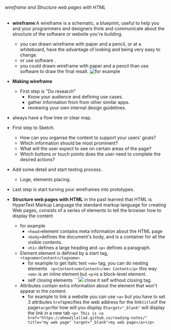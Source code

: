 ###### wireframe and Structure web pages with HTML
* **wireframe**:A wireframe is a schematic, a blueprint, useful to help you and your programmers and designers think and communicate about the structure of the software or website you're building.

  * you can drawn wireframe with paper and a pencil, or at a whiteboard, have the advantage of looking and being very easy to change.
  * or use software .
  * you could drawn wireframe with paper and a pencil than use software to draw the final resalt.
  ![for example](https://designseer.com/wp-content/uploads/wireframe-examples-2020.jpg)
* **Making wireframe** 
  * First step is "Do research"
    *  Know your audience and defining use cases.
    * gather information from from other similar apps.
    * reviewing your own internal design guidelines.

* always have a flow tree or clear map.
* First step to Sketch.
  * How can you organise the content to support your users’ goals?
  * Which information should be most prominent?
  * What will the user expect to see on certain areas of the page?
  * Which buttons or touch points does the user need to complete the desired actions?
* Add some detail and start testing process.
  * Loge, elements placing.
* Last step is start turning your wireframes into prototypes.

* **Structure web pages with HTML**
  in the past learned that HTML is HyperText Markup Language the standard markup language for creating Web pages, consists of a series of elements to tell the browser how to display the content
  * for example 
    * ```<head>```element contains meta information about the HTML page
    * ```<body>```defines the document's body, and is a container for all the visible contents.
    * ```<h1>``` defines a large heading and ```<p>``` defines a paragraph. 
  * Element element is defined by a start tag, ```<tagname>Content</tagname>```
    * for example to get italic text ```<em>``` tag, you can do nesting elements ``` <p>Content<em>Content</em> Content</p>``` this way ```<em>```  is an inline element but ```<p>```is a block-level element.
    * self closing elements ```<img src= "img link"> close it self without closing tag.
  * Attributes  contain extra information about the element that won't appear in the content.
    * for example to link a website you can use ```<a>``` but you have to set 3 attributes ```href```specifies the web address for the link```title```of the page```target```for how will you display it```target="_blank"``` will display the link in a new tab ```<p> This is <a href="https://ahmadjlallad.github.io/reading-notes/" title="my web page" target="_blank">my web page</a></p>```
